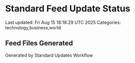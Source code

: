 # Standard Feed Update Status
Last updated: Fri Aug 15 18:18:29 UTC 2025
Categories: technology,business,world

## Feed Files Generated

Generated by Standard Updates Workflow
